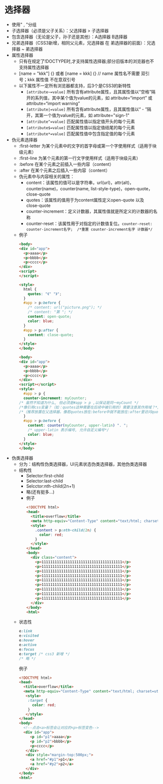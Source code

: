 # 选择器

- 使用" , "分组
- 子选择器（必须是父子关系）：父选择器 > 子选择器
- 包含选择器（无论是父子，孙子还是其他）：A选择器  B选择器
- 兄弟选择器（CSS3新增，相同父元素，兄选择器 在 弟选择器的前面）：兄选择器 ~ 弟选择器
- 属性选择器
  * 只有在规定了!DOCTYPE时,才支持属性选择器;部分旧版本的浏览器也不支持属性选择器
  * [name = "kkk"] {} 或者 [name = kkk] {}  // name 属性名不需要 双引号；kkk 属性值 不在意双引号
  * 以下属性不一定所有浏览器都支持，后3个是CSS3的新特性
    - `[attribute~=value]` 所有含有attribute属性，且其属性值以“空格”隔开的系列值，其中某个值为value的元素，如 attribute=“import” 或 attribute=“import warning”
    - `[attribute|=value]` 所有含有attribute属性，且其属性值以“ - ”隔开，其第一个值为value的元素，如 attribute="sign-1" 
    - `[attribute^=value]` 匹配属性值以指定值开头的每个元素
    - `[attribute$=value]` 匹配属性值以指定值结尾的每个元素
    - `[attribute*=value]` 匹配属性值中包含指定值的每个元素
- 伪元素选择器
  - :first-letter  为某个元素中的文字的首字母或第一个字使用样式（适用于块级元素）
  - :first-line  为某个元素的第一行文字使用样式（适用于块级元素）
  - :before   在某个元素之前插入一些内容（content）
  - :after   在某个元素之后插入一些内容（content）
  - 伪元素中与内容相关的属性：
    * content：该属性的值可以是字符串，url(url)，attr(alt)，counter(name)，counter(name, list-style-type)，open-quote，close-quote
    * quotes：该属性的值用于为content属性定义open-quote 以及 close-quote
    * counter-increment：定义计数器，其属性值就是所定义的计数器的名称
    * counter-reset：该属性用于对指定的计数值复位。`counter-reset: counter-increment名字;  /*重置 counter-increment名字 计数器*/`
  - 例子
    ```html
    <body>
    <div id="app">
      <p>aaaa</p>
      <p>bbbb</p>
      <p>cccc</p>
    </div>
    <script>
    </script>
    
    <style>
      html {
        quotes: "《" "》";
      }
      #app > p:before {
        /* content: url("picture.png"); */
        /* content: "第 "; */
        content: open-quote;
        color: blue;
      }
      #app > p:after {
        content: close-quote;
      }
    </style>
    </body>
    ```
    ```html
    <body>
    <div id="app">
      <p>aaaa</p>
      <p>bbbb</p>
      <p>cccc</p>
    </div>
    <script></script>
    <style>
      #app > p {
      counter-increment: myCounter; 
    /* 虽然不知道为什么, 但必须是#app > p ,以保证是同一myCount */
    /*像引用css变量？（如：quotes这种需要在后续中被引用的）需要注意其作用域？*/
    /*（推荐放置在父选择器，像若quotes放在:before中就不能放在:after里访问quotes了）*/
      }
      #app > p:before {
        content: counter(myCounter, upper-latin) ". "; 
        /* upper-latin 表示编号, 允许自定义编号*/
        color: blue;
      }
    </style>
    </body>
    ```
- 伪类选择器  
  * 分为：结构性伪类选择器，UI元素状态伪类选择器，其他伪类选择器
  * 结构性
    - Selector:first-child
    - Selector:last-child
    - Selcctor:nth-child(2n+1)
    - 略(还有挺多...)
    - 例子
      ```html
      <!DOCTYPE html>
      <head>
        <title>overflow</title>
        <meta http-equiv="Content-Type" content="text/html; charset=utf-8"/>
      	<style>
      	  .content > p:nth-child(2n) {
            color: red;
      	  }
      	</style>
      </head>
      <body>
        <div class="content">
      	  <p>1111111111111111111111111111111111111</p>
      	  <p>1111111111111111111111111111111111111</p>
      	  <p>1111111111111111111111111111111111111</p>
      	  <p>1111111111111111111111111111111111111</p>
      	  <p>1111111111111111111111111111111111111</p>
      	  <p>1111111111111111111111111111111111111</p>
      	  <p>1111111111111111111111111111111111111</p>
      	  <p>1111111111111111111111111111111111111</p>
      	  <p>1111111111111111111111111111111111111</p>
      	</div>
      </body>
      <html>
      ```
   * 状态性
     ```css
     e:link
     e:visited
     e:hover
     e:active
     e:focus
     e:target /* css3 新增 */
     /* 略 */
     ```
     例子
     ```html
     <!DOCTYPE html>
     <head>
       <title>overflow</title>
       <meta http-equiv="Content-Type" content="text/html; charset=utf-8"/>
     	<style>
         :target {
           color: red;
         }
     	</style>
     </head>
     <body>
       <!--点击<a>标签会让对应的<p>标签变色-->
       <div id="app">
          <p id="p1">aaaa</p>
          <p id="p2">bbbb</p>
          <p>cccc</p>
        </div>
        <div style="margin-top:500px;">
          <a href="#p1">p1</a>
          <a href="#p2">p2</a>
        </div>
     </body>
     <html>
     ```


